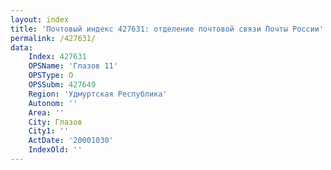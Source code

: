 ```yaml
---
layout: index
title: 'Почтовый индекс 427631: отделение почтовой связи Почты России'
permalink: /427631/
data:
    Index: 427631
    OPSName: 'Глазов 11'
    OPSType: О
    OPSSubm: 427649
    Region: 'Удмуртская Республика'
    Autonom: ''
    Area: ''
    City: Глазов
    City1: ''
    ActDate: '20001030'
    IndexOld: ''
---
```

